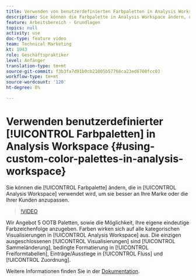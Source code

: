 ```yaml
---
title: Verwenden von benutzerdefinierten Farbpaletten in Analysis Workspace
description: Sie können die Farbpalette in Analysis Workspace ändern, um sie besser an Ihre Marke oder die Ihrer Kunden anzupassen.
feature: Arbeitsbereich - Grundlagen
topics: null
activity: use
doc-type: feature video
team: Technical Marketing
kt: 1943
role: Geschäftspraktiker
level: Anfänger
translation-type: tm+mt
source-git-commit: f3b3fa7d91b0cb21005b57768ca23ed6700fcc03
workflow-type: tm+mt
source-wordcount: '120'
ht-degree: 8%

---
```



# Verwenden benutzerdefinierter [!UICONTROL Farbpaletten] in Analysis Workspace {#using-custom-color-palettes-in-analysis-workspace}

Sie können die [!UICONTROL Farbpalette] ändern, die in [!UICONTROL Analysis Workspace] verwendet wird, um sie besser an Ihre Marke oder die Ihrer Kunden anzupassen.

>[!VIDEO](https://video.tv.adobe.com/v/23876/?quality=12)

Wir Angebot 5 OOTB Paletten, sowie die Möglichkeit, Ihre eigene eindeutige Farbzeichenfolge anzugeben. Farben wirken sich auf alle kategorischen Visualisierungen in [!UICONTROL Analysis Workspace] aus. Die einzigen ausgeschlossenen [!UICONTROL Visualisierungen] sind [!UICONTROL Sammeländerung], bedingte Formatierung in [!UICONTROL Freiformtabellen], Einträge/Ausstiege in [!UICONTROL Fluss] und [!UICONTROL Zuordnung].

Weitere Informationen finden Sie in der [Dokumentation](https://marketing.adobe.com/resources/help/de_DE/analytics/analysis-workspace/color_palettes.html).
